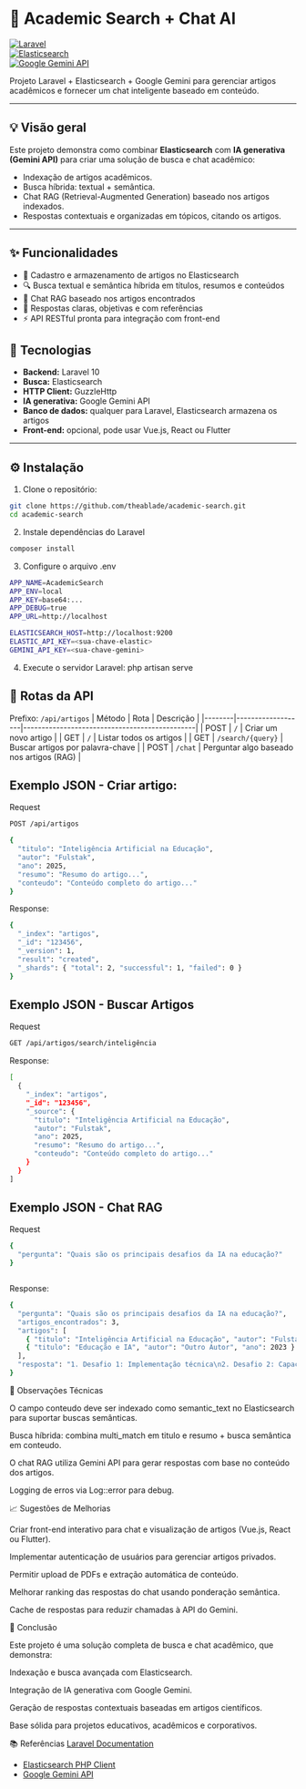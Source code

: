 # 🧠 Academic Search + Chat AI

[![Laravel](https://img.shields.io/badge/Laravel-8.x-red?logo=laravel)](https://laravel.com/docs)  
[![Elasticsearch](https://img.shields.io/badge/Elasticsearch-PHP-blue?logo=elasticsearch)](https://www.elastic.co/guide/en/elasticsearch/client/php-api/current/index.html)  
[![Google Gemini API](https://img.shields.io/badge/Google-Gemini-green?logo=google)](https://developers.generativeai.google/)

Projeto Laravel + Elasticsearch + Google Gemini para gerenciar artigos acadêmicos e fornecer um chat inteligente baseado em conteúdo.

---

## 💡 Visão geral

Este projeto demonstra como combinar **Elasticsearch** com **IA generativa (Gemini API)** para criar uma solução de busca e chat acadêmico:

- Indexação de artigos acadêmicos.
- Busca híbrida: textual + semântica.
- Chat RAG (Retrieval-Augmented Generation) baseado nos artigos indexados.
- Respostas contextuais e organizadas em tópicos, citando os artigos.

---
## ✨ Funcionalidades

- 📄 Cadastro e armazenamento de artigos no Elasticsearch
- 🔍 Busca textual e semântica híbrida em títulos, resumos e conteúdos
- 🤖 Chat RAG baseado nos artigos encontrados
- 📝 Respostas claras, objetivas e com referências
- ⚡ API RESTful pronta para integração com front-end

## 🚀 Tecnologias

- **Backend:** Laravel 10
- **Busca:** Elasticsearch
- **HTTP Client:** GuzzleHttp
- **IA generativa:** Google Gemini API
- **Banco de dados:** qualquer para Laravel, Elasticsearch armazena os artigos
- **Front-end:** opcional, pode usar Vue.js, React ou Flutter

---

## ⚙️ Instalação

1. Clone o repositório:

```bash
git clone https://github.com/theablade/academic-search.git
cd academic-search
```

2. Instale dependências do Laravel
```bash
composer install

```

3. Configure o arquivo .env
```bash
APP_NAME=AcademicSearch
APP_ENV=local
APP_KEY=base64:...
APP_DEBUG=true
APP_URL=http://localhost

ELASTICSEARCH_HOST=http://localhost:9200
ELASTIC_API_KEY=<sua-chave-elastic>
GEMINI_API_KEY=<sua-chave-gemini>

```
4. Execute o servidor Laravel:
php artisan serve


## 🚀 Rotas da API
Prefixo: `/api/artigos`
| Método | Rota               | Descrição                                      |
|--------|-------------------|-----------------------------------------------|
| POST   | `/`               | Criar um novo artigo                           |
| GET    | `/`               | Listar todos os artigos                        |
| GET    | `/search/{query}` | Buscar artigos por palavra-chave              |
| POST   | `/chat`           | Perguntar algo baseado nos artigos (RAG)     |

## Exemplo JSON - **Criar artigo:**

Request
```bash
POST /api/artigos

{
  "titulo": "Inteligência Artificial na Educação",
  "autor": "Fulstak",
  "ano": 2025,
  "resumo": "Resumo do artigo...",
  "conteudo": "Conteúdo completo do artigo..."
}


```

Response:
```bash
{
  "_index": "artigos",
  "_id": "123456",
  "_version": 1,
  "result": "created",
  "_shards": { "total": 2, "successful": 1, "failed": 0 }
}
```

## Exemplo JSON - Buscar Artigos

Request
```bash
GET /api/artigos/search/inteligência


```

Response:
```bash
[
  {
    "_index": "artigos",
    "_id": "123456",
    "_source": {
      "titulo": "Inteligência Artificial na Educação",
      "autor": "Fulstak",
      "ano": 2025,
      "resumo": "Resumo do artigo...",
      "conteudo": "Conteúdo completo do artigo..."
    }
  }
]
```

## Exemplo JSON - Chat RAG

Request
```bash
{
  "pergunta": "Quais são os principais desafios da IA na educação?"
}



```

Response:
```bash
{
  "pergunta": "Quais são os principais desafios da IA na educação?",
  "artigos_encontrados": 3,
  "artigos": [
    { "titulo": "Inteligência Artificial na Educação", "autor": "Fulstak", "ano": 2025 },
    { "titulo": "Educação e IA", "autor": "Outro Autor", "ano": 2023 }
  ],
  "resposta": "1. Desafio 1: Implementação técnica\n2. Desafio 2: Capacitação de professores\n3. Desafio 3: Ética e privacidade dos dados..."
}
```

🔧 Observações Técnicas

O campo conteudo deve ser indexado como semantic_text no Elasticsearch para suportar buscas semânticas.

Busca híbrida: combina multi_match em titulo e resumo + busca semântica em conteudo.

O chat RAG utiliza Gemini API para gerar respostas com base no conteúdo dos artigos.

Logging de erros via Log::error para debug.

📈 Sugestões de Melhorias

Criar front-end interativo para chat e visualização de artigos (Vue.js, React ou Flutter).

Implementar autenticação de usuários para gerenciar artigos privados.

Permitir upload de PDFs e extração automática de conteúdo.

Melhorar ranking das respostas do chat usando ponderação semântica.

Cache de respostas para reduzir chamadas à API do Gemini.

🏁 Conclusão

Este projeto é uma solução completa de busca e chat acadêmico, que demonstra:

Indexação e busca avançada com Elasticsearch.

Integração de IA generativa com Google Gemini.

Geração de respostas contextuais baseadas em artigos científicos.

Base sólida para projetos educativos, acadêmicos e corporativos.

📚 Referências
 [Laravel Documentation](https://laravel.com/docs)
- [Elasticsearch PHP Client](https://www.elastic.co/guide/en/elasticsearch/client/php-api/current/index.html)
- [Google Gemini API](https://developers.generativeai.google/)
    

